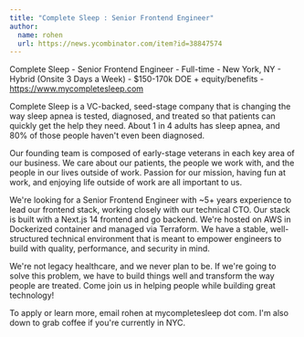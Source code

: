 ```yaml
---
title: "Complete Sleep : Senior Frontend Engineer"
author:
  name: rohen
  url: https://news.ycombinator.com/item?id=38847574
---
```

Complete Sleep - Senior Frontend Engineer - Full-time - New York, NY - Hybrid (Onsite 3 Days a Week) - $150-170k DOE + equity&#x2F;benefits - <a href="https:&#x2F;&#x2F;www.mycompletesleep.com" rel="nofollow">https:&#x2F;&#x2F;www.mycompletesleep.com</a>

Complete Sleep is a VC-backed, seed-stage company that is changing the way sleep apnea is tested, diagnosed, and treated so that patients can quickly get the help they need. About 1 in 4 adults has sleep apnea, and 80% of those people haven&#x27;t even been diagnosed.

Our founding team is composed of early-stage veterans in each key area of our business. We care about our patients, the people we work with, and the people in our lives outside of work. Passion for our mission, having fun at work, and enjoying life outside of work are all important to us.

We&#x27;re looking for a Senior Frontend Engineer with ~5+ years experience to lead our frontend stack, working closely with our technical CTO. Our stack is built with a Next.js 14 frontend and go backend. We&#x27;re hosted on AWS in Dockerized container and managed via Terraform. We have a stable, well-structured technical environment that is meant to empower engineers to build with quality, performance, and security in mind.

We&#x27;re not legacy healthcare, and we never plan to be. If we&#x27;re going to solve this problem, we have to build things well and transform the way people are treated. Come join us in helping people while building great technology!

To apply or learn more, email rohen at mycompletesleep dot com. I&#x27;m also down to grab coffee if you&#x27;re currently in NYC.
